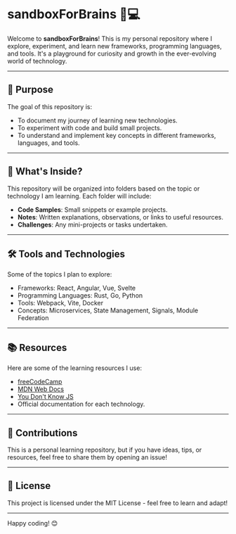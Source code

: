 # sandboxForBrains 🧠💻

Welcome to **sandboxForBrains**! This is my personal repository where I explore, experiment, and learn new frameworks, programming languages, and tools. It's a playground for curiosity and growth in the ever-evolving world of technology.

---

## 🌟 Purpose

The goal of this repository is:

- To document my journey of learning new technologies.
- To experiment with code and build small projects.
- To understand and implement key concepts in different frameworks, languages, and tools.

---

## 🚀 What's Inside?

This repository will be organized into folders based on the topic or technology I am learning. Each folder will include:

- **Code Samples**: Small snippets or example projects.
- **Notes**: Written explanations, observations, or links to useful resources.
- **Challenges**: Any mini-projects or tasks undertaken.

---

## 🛠️ Tools and Technologies

Some of the topics I plan to explore:

- Frameworks: React, Angular, Vue, Svelte
- Programming Languages: Rust, Go, Python
- Tools: Webpack, Vite, Docker
- Concepts: Microservices, State Management, Signals, Module Federation

---

## 📚 Resources

Here are some of the learning resources I use:

- [freeCodeCamp](https://www.freecodecamp.org/)
- [MDN Web Docs](https://developer.mozilla.org/)
- [You Don't Know JS](https://github.com/getify/You-Dont-Know-JS)
- Official documentation for each technology.

---

## 🤝 Contributions

This is a personal learning repository, but if you have ideas, tips, or resources, feel free to share them by opening an issue!

---

## 📝 License

This project is licensed under the MIT License - feel free to learn and adapt!

---

Happy coding! 😊
